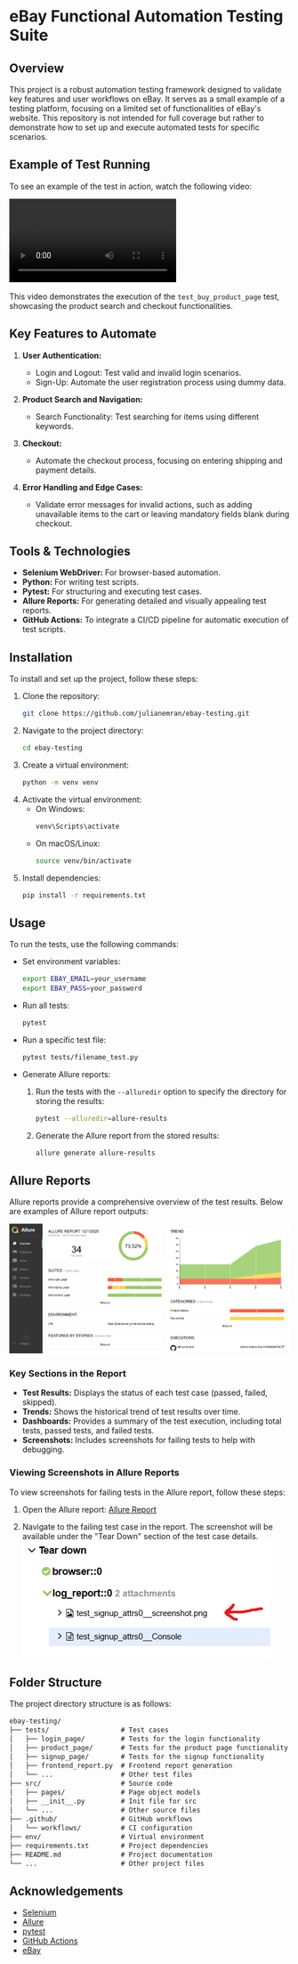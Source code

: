 # eBay Functional Automation Testing Suite

## Overview
This project is a robust automation testing framework designed to validate key features and user workflows on eBay. It serves as a small example of a testing platform, focusing on a limited set of functionalities of eBay's website. This repository is not intended for full coverage but rather to demonstrate how to set up and execute automated tests for specific scenarios.

## Example of Test Running

To see an example of the test in action, watch the following video:

<video src="attachments/test_example.mp4" controls="controls" style="max-width: 70%; height: auto;">
    Your browser does not support the video tag.
</video>

This video demonstrates the execution of the `test_buy_product_page` test, showcasing the product search and checkout functionalities.

## Key Features to Automate
1. **User Authentication:**
   - Login and Logout: Test valid and invalid login scenarios.
   - Sign-Up: Automate the user registration process using dummy data.

2. **Product Search and Navigation:**
   - Search Functionality: Test searching for items using different keywords.

3. **Checkout:**
   - Automate the checkout process, focusing on entering shipping and payment details.

4. **Error Handling and Edge Cases:**
   - Validate error messages for invalid actions, such as adding unavailable items to the cart or leaving mandatory fields blank during checkout.


## Tools & Technologies
- **Selenium WebDriver:** For browser-based automation.
- **Python:** For writing test scripts.
- **Pytest:** For structuring and executing test cases.
- **Allure Reports:** For generating detailed and visually appealing test reports.
- **GitHub Actions:** To integrate a CI/CD pipeline for automatic execution of test scripts.

## Installation
To install and set up the project, follow these steps:

1. Clone the repository:
    ```sh
    git clone https://github.com/julianemran/ebay-testing.git
    ```
2. Navigate to the project directory:
    ```sh
    cd ebay-testing
    ```
3. Create a virtual environment:
    ```sh
    python -m venv venv
    ```
4. Activate the virtual environment:
    - On Windows:
        ```sh
        venv\Scripts\activate
        ```
    - On macOS/Linux:
        ```sh
        source venv/bin/activate
        ```
5. Install dependencies:
    ```sh
    pip install -r requirements.txt
    ```

## Usage
To run the tests, use the following commands:

- Set environment variables:
    ```sh
    export EBAY_EMAIL=your_username
    export EBAY_PASS=your_password
    ```

- Run all tests:
    ```sh
    pytest
    ```

- Run a specific test file:
    ```sh
    pytest tests/filename_test.py
    ```

- Generate Allure reports:
    1. Run the tests with the `--alluredir` option to specify the directory for storing the results:
        ```sh
        pytest --alluredir=allure-results
        ```
    2. Generate the Allure report from the stored results:
        ```sh
        allure generate allure-results
        ```

## Allure Reports
Allure reports provide a comprehensive overview of the test results. Below are examples of Allure report outputs:

![Allure Report Example](attachments\allure_example.png)

### Key Sections in the Report
- **Test Results:** Displays the status of each test case (passed, failed, skipped).
- **Trends:** Shows the historical trend of test results over time.
- **Dashboards:** Provides a summary of the test execution, including total tests, passed tests, and failed tests.
- **Screenshots:** Includes screenshots for failing tests to help with debugging.

### Viewing Screenshots in Allure Reports
To view screenshots for failing tests in the Allure report, follow these steps:

1. Open the Allure report:
    [Allure Report](https://julianemran.github.io/ebay-testing)

2. Navigate to the failing test case in the report. The screenshot will be available under the "Tear Down" section of the test case details.
    ![](attachments/readme_screenshot.png)


## Folder Structure
The project directory structure is as follows:
```
ebay-testing/
├── tests/                  # Test cases
│   ├── login_page/         # Tests for the login functionality
│   ├── product_page/       # Tests for the product page functionality
│   ├── signup_page/        # Tests for the signup functionality
│   ├── frontend_report.py  # Frontend report generation
│   └── ...                 # Other test files
├── src/                    # Source code
│   ├── pages/              # Page object models
│   ├── __init__.py         # Init file for src
│   └── ...                 # Other source files
├── .github/                # GitHub workflows
│   └── workflows/          # CI configuration
├── env/                    # Virtual environment
├── requirements.txt        # Project dependencies
├── README.md               # Project documentation
└── ...                     # Other project files
```

## Acknowledgements
- [Selenium](https://www.selenium.dev/)
- [Allure](https://docs.qameta.io/allure/)
- [pytest](https://docs.pytest.org/en/stable/)
- [GitHub Actions](https://github.com/features/actions)
- [eBay](https://www.ebay.com/)

